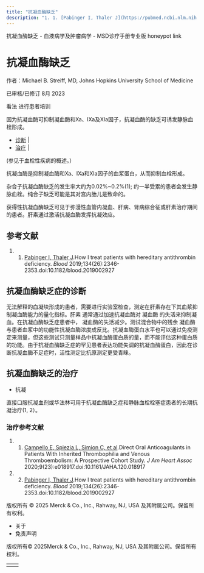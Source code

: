 ```yaml
---
title: "抗凝血酶缺乏"
description: "1. 1. [Pabinger I, Thaler J](https://pubmed.ncbi.nlm.nih.gov/31697819/).How I treat patients with hereditary antithrombin deficiency. _Blood_ 2019;134(26):2346-2353.doi:10.1182/blood.2019002927"
---
```


﻿抗凝血酶缺乏 \- 血液病学及肿瘤病学 \- MSD诊疗手册专业版 honeypot link

# 抗凝血酶缺乏

作者：Michael B. Streiff, MD, Johns Hopkins University School of Medicine

已审核/已修订 8月 2023

看法 进行患者培训

因为抗凝血酶可抑制凝血酶和Xa、Ⅸa及XIa因子，抗凝血酶的缺乏可诱发静脉血栓形成。

- [诊断](#诊断_v83272845_zh) \|
- [治疗](#治疗_v12779053_zh) \|

(参见于血栓性疾病的概述。）

抗凝血酶是抑制凝血酶和Xa、IXa和XIa因子的血浆蛋白，从而抑制血栓形成。

杂合子抗凝血酶缺乏的发生率大约为0.02%~0.2%(1); 约一半受累的患者会发生静脉血栓。纯合子缺乏可能是其对宫内胎儿是致命的。

获得性抗凝血酶缺乏可见于弥漫性血管内凝血、肝病、肾病综合征或肝素治疗期间的患者。肝素通过激活抗凝血酶发挥抗凝效应。

## 参考文献

1. 1. [Pabinger I, Thaler J](https://pubmed.ncbi.nlm.nih.gov/31697819/).How I treat patients with hereditary antithrombin deficiency. _Blood_ 2019;134(26):2346-2353.doi:10.1182/blood.2019002927


## 抗凝血酶缺乏症的诊断

无法解释的血凝块形成的患者，需要进行实验室检查，测定在肝素存在下其血浆抑制凝血酶能力的量化指标。肝素 通常通过加速抗凝血酶对 凝血酶 的失活来抑制凝血。在抗凝血酶缺乏症患者中， 凝血酶的失活减少。测试混合物中的残余 凝血酶 与患者血浆中的功能性抗凝血酶浓度成反比。抗凝血酶蛋白水平也可以通过免疫测定来测量，但这些测试只测量样品中抗凝血酶蛋白质的量，而不能评估这种蛋白质的功能。由于抗凝血酶缺乏症的罕见患者表达功能失调的抗凝血酶蛋白，因此在诊断抗凝血酶不足症时，活性测定比抗原测定更受青睐。

## 抗凝血酶缺乏的治疗

- 抗凝


直接口服抗凝血剂或华法林可用于抗凝血酶缺乏症和静脉血栓栓塞症患者的长期抗凝治疗(1, 2）。

### 治疗参考文献

1. 1. [Campello E, Spiezia L, Simion C, et al](https://www.ncbi.nlm.nih.gov/pmc/articles/PMC7763770/).Direct Oral Anticoagulants in Patients With Inherited Thrombophilia and Venous Thromboembolism: A Prospective Cohort Study. _J Am Heart Assoc_ 2020;9(23):e018917.doi:10.1161/JAHA.120.018917

2. 2. [Pabinger I, Thaler J](https://pubmed.ncbi.nlm.nih.gov/31697819/).How I treat patients with hereditary antithrombin deficiency. _Blood_ 2019;134(26):2346-2353.doi:10.1182/blood.2019002927




版权所有 © 2025
Merck & Co., Inc., Rahway, NJ, USA 及其附属公司。保留所有权利。

- 关于
- 免责声明

版权所有© 2025Merck & Co., Inc., Rahway, NJ, USA 及其附属公司。保留所有权利。

|     |     |
| --- | --- |
|  |  |